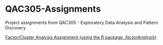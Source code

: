 # QAC305-Assignments
Project assignments from QAC305 - Exploratory Data Analysis and Pattern Discovery

[Factor/Cluster Analysis Assignment (using the R package, *factorAnalysis*)](Factor_Analysis_Cluster_Analysis_Assignment.html)
